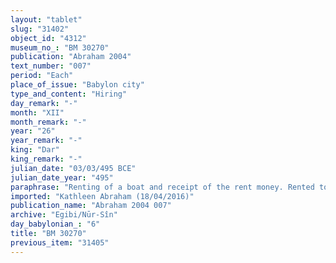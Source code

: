 ```yaml
---
layout: "tablet"
slug: "31402"
object_id: "4312"
museum_no_: "BM 30270"
publication: "Abraham 2004"
text_number: "007"
period: "Each"
place_of_issue: "Babylon city"
type_and_content: "Hiring"
day_remark: "-"
month: "XII"
month_remark: "-"
year: "26"
year_remark: "-"
king: "Dar"
king_remark: "-"
julian_date: "03/03/495 BCE"
julian_date_year: "495"
paraphrase: "Renting of a boat and receipt of the rent money. Rented to the head of the Egibi family.<br /> <strong>A</strong> rents (<em>ana idi nadānu</em>) his boat to <strong>B</strong> and receives (<em>eṭēru</em>) 1/3 mina of white, medium quality silver as rent money (<em>idū</em>) and (<em>adi</em>) for the boat&rsquo;s maintenance (<em>kurummatu</em>). The boat will sail to Bi&scaron;tu-&scaron;a-ṣēru&rsquo;a, but should not pass (<em>etēqu</em>) the fortified settlement (<em>birtu</em>); if the boat passes it, the renter shall pay an additional 5 minas of silver. The boat is currently at the disposal of <strong>C</strong> (<em>ina pāni</em>) for boat-service duty (<em>mallāhūtu</em>). It is not specified when the boat will be made available to the renter (unlike in BM30490; BM31316 e.a.). The parties to the contract have taken one copy of the document each. Names of 3 witnesses and the scribe.<br /> <br /> <strong>A</strong>=Iddin-Nab&ucirc;;&nbsp;<strong>B</strong>=&Scaron;irik/Iddinaya//Egibi (=Marduk-nāṣir-apli/Itti-Marduk-balāṭu//Egibi);&nbsp;<strong>C</strong>=&Scaron;ama&scaron;-iddin/Bēl-iddin"
imported: "Kathleen Abraham (18/04/2016)"
publication_name: "Abraham 2004 007"
archive: "Egibi/Nūr-Sîn"
day_babylonian_: "6"
title: "BM 30270"
previous_item: "31405"
---
```

